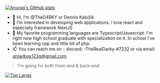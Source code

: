 [![Anurag's GitHub stats](https://github-readme-stats.vercel.app/api?username=TheD4RKY&show_icons=true&theme=tokyonight)](https://github.com/anuraghazra/github-readme-stats)

- 👋 Hi, I’m @TheD4RKY or Dennis Kalužík
- 👀 I’m interested in developing web applications. I love react and especially framework NextJS
- 🌱 My favorite programming languages are Typescript/Javascript. I'm right now high school graduate with specialization on it. In school I've been learning cpp and little bit of php.
- 📫 You can reach me on - discord: -TheRealDarky-#7232 or via email: growlbox123g@gmail.com

> I'm going for both front-end & back-end.

[![Top Langs](https://github-readme-stats.vercel.app/api/top-langs/?username=TheD4RKY&show_icons=true&theme=tokyonight&langs_count=8)](https://github.com/anuraghazra/github-readme-stats)
